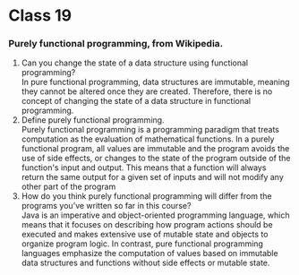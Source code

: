 # Class 19

### Purely functional programming, from Wikipedia.

1. Can you change the state of a data structure using functional programming?<br>
   In pure functional programming, data structures are immutable, meaning they cannot be altered once they are created. Therefore, there is no concept of changing the state of a data structure in functional programming.
2. Define purely functional programming.<br>
   Purely functional programming is a programming paradigm that treats computation as the evaluation of mathematical functions. In a purely functional program, all values are immutable and the program avoids the use of side effects, or changes to the state of the program outside of the function's input and output. This means that a function will always return the same output for a given set of inputs and will not modify any other part of the program
3. How do you think purely functional programming will differ from the programs you’ve written so far in this course?<br>
   Java is an imperative and object-oriented programming language, which means that it focuses on describing how program actions should be executed and makes extensive use of mutable state and objects to organize program logic. In contrast, pure functional programming languages emphasize the computation of values based on immutable data structures and functions without side effects or mutable state.
